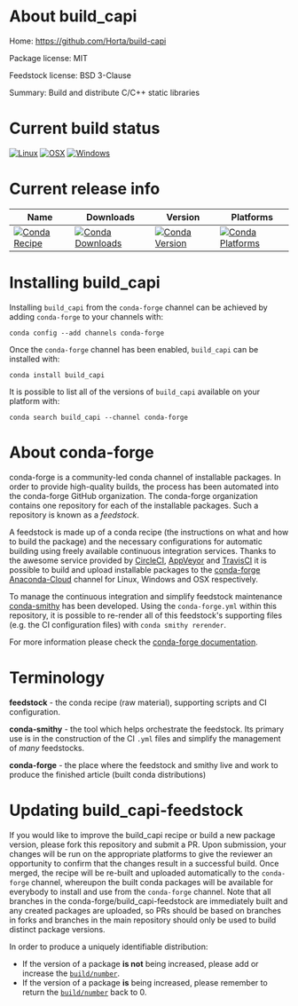 About build_capi
================

Home: https://github.com/Horta/build-capi

Package license: MIT

Feedstock license: BSD 3-Clause

Summary: Build and distribute C/C++ static libraries



Current build status
====================

[![Linux](https://img.shields.io/circleci/project/github/conda-forge/build_capi-feedstock/master.svg?label=Linux)](https://circleci.com/gh/conda-forge/build_capi-feedstock)
[![OSX](https://img.shields.io/travis/conda-forge/build_capi-feedstock/master.svg?label=macOS)](https://travis-ci.org/conda-forge/build_capi-feedstock)
[![Windows](https://img.shields.io/appveyor/ci/conda-forge/build_capi-feedstock/master.svg?label=Windows)](https://ci.appveyor.com/project/conda-forge/build-capi-feedstock/branch/master)

Current release info
====================

| Name | Downloads | Version | Platforms |
| --- | --- | --- | --- |
| [![Conda Recipe](https://img.shields.io/badge/recipe-build_capi-green.svg)](https://anaconda.org/conda-forge/build_capi) | [![Conda Downloads](https://img.shields.io/conda/dn/conda-forge/build_capi.svg)](https://anaconda.org/conda-forge/build_capi) | [![Conda Version](https://img.shields.io/conda/vn/conda-forge/build_capi.svg)](https://anaconda.org/conda-forge/build_capi) | [![Conda Platforms](https://img.shields.io/conda/pn/conda-forge/build_capi.svg)](https://anaconda.org/conda-forge/build_capi) |

Installing build_capi
=====================

Installing `build_capi` from the `conda-forge` channel can be achieved by adding `conda-forge` to your channels with:

```
conda config --add channels conda-forge
```

Once the `conda-forge` channel has been enabled, `build_capi` can be installed with:

```
conda install build_capi
```

It is possible to list all of the versions of `build_capi` available on your platform with:

```
conda search build_capi --channel conda-forge
```


About conda-forge
=================

conda-forge is a community-led conda channel of installable packages.
In order to provide high-quality builds, the process has been automated into the
conda-forge GitHub organization. The conda-forge organization contains one repository
for each of the installable packages. Such a repository is known as a *feedstock*.

A feedstock is made up of a conda recipe (the instructions on what and how to build
the package) and the necessary configurations for automatic building using freely
available continuous integration services. Thanks to the awesome service provided by
[CircleCI](https://circleci.com/), [AppVeyor](https://www.appveyor.com/)
and [TravisCI](https://travis-ci.org/) it is possible to build and upload installable
packages to the [conda-forge](https://anaconda.org/conda-forge)
[Anaconda-Cloud](https://anaconda.org/) channel for Linux, Windows and OSX respectively.

To manage the continuous integration and simplify feedstock maintenance
[conda-smithy](https://github.com/conda-forge/conda-smithy) has been developed.
Using the ``conda-forge.yml`` within this repository, it is possible to re-render all of
this feedstock's supporting files (e.g. the CI configuration files) with ``conda smithy rerender``.

For more information please check the [conda-forge documentation](https://conda-forge.org/docs/).

Terminology
===========

**feedstock** - the conda recipe (raw material), supporting scripts and CI configuration.

**conda-smithy** - the tool which helps orchestrate the feedstock.
                   Its primary use is in the construction of the CI ``.yml`` files
                   and simplify the management of *many* feedstocks.

**conda-forge** - the place where the feedstock and smithy live and work to
                  produce the finished article (built conda distributions)


Updating build_capi-feedstock
=============================

If you would like to improve the build_capi recipe or build a new
package version, please fork this repository and submit a PR. Upon submission,
your changes will be run on the appropriate platforms to give the reviewer an
opportunity to confirm that the changes result in a successful build. Once
merged, the recipe will be re-built and uploaded automatically to the
`conda-forge` channel, whereupon the built conda packages will be available for
everybody to install and use from the `conda-forge` channel.
Note that all branches in the conda-forge/build_capi-feedstock are
immediately built and any created packages are uploaded, so PRs should be based
on branches in forks and branches in the main repository should only be used to
build distinct package versions.

In order to produce a uniquely identifiable distribution:
 * If the version of a package **is not** being increased, please add or increase
   the [``build/number``](https://conda.io/docs/user-guide/tasks/build-packages/define-metadata.html#build-number-and-string).
 * If the version of a package **is** being increased, please remember to return
   the [``build/number``](https://conda.io/docs/user-guide/tasks/build-packages/define-metadata.html#build-number-and-string)
   back to 0.
